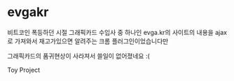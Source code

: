 # evgakr

비트코인 폭등하던 시절 그래픽카드 수입사 중 하나인 evga.kr의 사이트의 내용을 ajax로 가져와서 재고가있으면 알려주는 크롬 플러그인이었습니다만

그래픽카드의 품귀현상이 사라져서 쓸일이 없어졌네요 :(

Toy Project 
